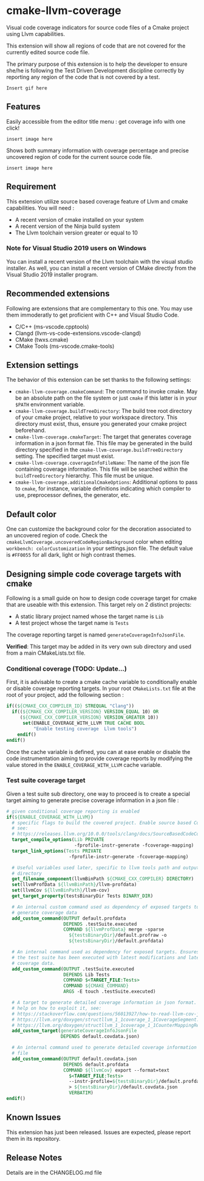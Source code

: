 # cmake-llvm-coverage

Visual code coverage indicators for source code files of a Cmake project
using Llvm capabilities.

This extension will show all regions of code that are not covered for the
currently edited source code file.

The primary purpose of this extension is to help the developer to ensure
she/he is following the Test Driven Development discipline correctly by
reporting any region of the code that is not covered by a test.

`Insert gif here`

## Features

Easily accessible from the editor title menu : get coverage info with one
click!

`insert image here`

Shows both summary information with coverage percentage and precise uncovered
region of code for the current source code file.

`insert image here`

## Requirement

This extension utilize source based coverage feature of Llvm and cmake
capabilities. You will need :

- A recent version of cmake installed on your system
- A recent version of the Ninja build system
- The Llvm toolchain version greater or equal to 10

### Note for Visual Studio 2019 users on Windows

You can install a recent version of the Llvm toolchain with the visual studio
installer. As well, you can install a recent version of CMake directly from
the Visual Studio 2019 installer program.

## Recommended extensions

Following are extensions that are complementary to this one. You may use them
immoderatly to get proficient with C++ and Visual Studio Code.

- C/C++ (ms-vscode.cpptools)
- Clangd (llvm-vs-code-extensions.vscode-clangd)
- CMake (twxs.cmake)
- CMake Tools (ms-vscode.cmake-tools)

## Extension settings

The behavior of this extension can be set thanks to the following settings:

- `cmake-llvm-coverage.cmakeCommand`: The command to invoke cmake. May be an
absolute path on the file system or just `cmake` if this latter is in your
`$PATH` environment variable.
- `cmake-llvm-coverage.buildTreeDirectory`: The build tree root directory of
your cmake project, relative to your workspace directory. This directory must
exist, thus, ensure you generated your cmake project beforehand.
- `cmake-llvm-coverage.cmakeTarget`: The target that generates coverage
information in a json format file. This file may be generated in the build
directory specified in the `cmake-llvm-coverage.buildTreeDirectory` setting.
The specified target must exist.
- `cmake-llvm-coverage.coverageInfoFileName`: The name of the json file
containing coverage information. This file will be searched within the
`buildTreeDirectory` hierarchy. This file must be unique.
- `cmake-llvm-coverage.additionalCmakeOptions`: Additional options to pass to
`cmake`, for instance, variable definitions indicating which compiler to use,
preprocessor defines, the generator, etc.

## Default color

One can customize the background color for the decoration associated to an
uncovered region of code. Check the
`cmakeLlvmCoverage.uncoveredCodeRegionBackground` color when editing
`workbench: colorCustomization` in your settings.json file. The default
value is `#FF0055` for all dark, light or high contrast themes.

## Designing simple code coverage targets with cmake

Following is a small guide on how to design code coverage target for cmake
that are useable with this extension. This target rely on 2 distinct
projects:

- A static library project named whose the target name is `Lib`
- A test project whose the target name is `Tests`

The coverage reporting target is named `generateCoverageInfoJsonFile`.

**Verified**: This target may be added in its very own sub directory and used
from a main CMakeLists.txt file.

### Conditional coverage (TODO: Update...)

First, it is advisable to create a cmake cache variable to conditionally
enable or disable coverage reporting targets. In your root `CMakeLists.txt`
file at the root of your project, add the following section :

```cmake
if((${CMAKE_CXX_COMPILER_ID} STREQUAL "Clang"))
  if((${CMAKE_CXX_COMPILER_VERSION} VERSION_EQUAL 10) OR
     (${CMAKE_CXX_COMPILER_VERSION} VERSION_GREATER 10))
      set(ENABLE_COVERAGE_WITH_LLVM TRUE CACHE BOOL
          "Enable testing coverage  Llvm tools")
    endif()
endif()
```

Once the cache variable is defined, you can at ease enable or disable the
code instrumentation aiming to provide coverage reports by modifying the
value stored in the `ENABLE_COVERAGE_WITH_LLVM` cache variable.

### Test suite coverage target

Given a test suite sub directory, one way to proceed is to create a special
target aiming to generate precise coverage information in a json file :

```cmake
# given conditional coverage reporting is enabled
if(${ENABLE_COVERAGE_WITH_LLVM})
  # specific flags to build the covered project. Enable source based Coverage
  # see:
  # https://releases.llvm.org/10.0.0/tools/clang/docs/SourceBasedCodeCoverage.html
  target_compile_options(Lib PRIVATE
                         -fprofile-instr-generate -fcoverage-mapping)
  target_link_options(Tests PRIVATE
                       -fprofile-instr-generate -fcoverage-mapping)

  # Useful variables used later, specific to llvm tools path and output
  # directory
  get_filename_component(llvmBinPath ${CMAKE_CXX_COMPILER} DIRECTORY)
  set(llvmProfData ${llvmBinPath}/llvm-profdata)
  set(llvmCov ${llvmBinPath}/llvm-cov)
  get_target_property(testsBinaryDir Tests BINARY_DIR)

  # An internal custom command used as dependency of exposed targets to
  # generate coverage data
  add_custom_command(OUTPUT default.profdata
                     DEPENDS .testSuite.executed
                     COMMAND ${llvmProfData} merge -sparse
                       ${testsBinaryDir}/default.profraw -o
                       ${testsBinaryDir}/default.profdata)

  # An internal command used as dependency for exposed targets. Ensures that
  # the test suite has been executed with latest modifications and latest
  # coverage data.
  add_custom_command(OUTPUT .testSuite.executed
                     DEPENDS Lib Tests
                     COMMAND $<TARGET_FILE:Tests>
                     COMMAND ${CMAKE_COMMAND}
                     ARGS -E touch .testSuite.executed)

  # A target to generate detailed coverage information in json format. To get
  # help on how to exploit it, see:
  # https://stackoverflow.com/questions/56013927/how-to-read-llvm-cov-json-format
  # https://llvm.org/doxygen/structllvm_1_1coverage_1_1CoverageSegment.html
  # https://llvm.org/doxygen/structllvm_1_1coverage_1_1CounterMappingRegion.html
  add_custom_target(generateCoverageInfoJsonFile
                    DEPENDS default.covdata.json)

  # An internal command used to generate detailed coverage information in a
  # file
  add_custom_command(OUTPUT default.covdata.json
                     DEPENDS default.profdata
                     COMMAND ${llvmCov} export --format=text
                       $<TARGET_FILE:Tests>
                       --instr-profile=${testsBinaryDir}/default.profdata
                       > ${testsBinaryDir}/default.covdata.json
                       VERBATIM)
endif()
```

## Known Issues

This extension has just been released. Issues are expected, please report
them in its repository.

## Release Notes

Details are in the CHANGELOG.md file
